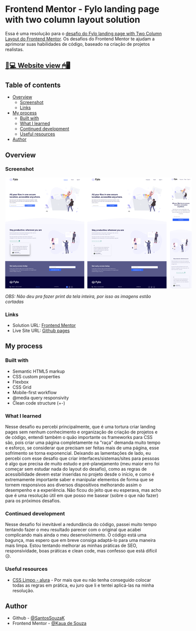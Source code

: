 # Frontend Mentor - Fylo landing page with two column layout solution

Essa é uma resolução para o [desafio do Fylo landing page with Two Column Layout do Frontend Mentor](https://www.frontendmentor.io/challenges/fylo-landing-page-with-two-column-layout-5ca5ef041e82137ec91a50f5). Os desafios do Frontend Mentor te ajudam a aprimorar suas habilidades de código, baseado na criação de projetos realistas.

## [📃💻 Website view 🖱🖥](https://souzasantosk.github.io/Frontend-Mentor/Fylo%20Landing%20Page%20Two%20Columns%20Layout/)

## Table of contents

- [Overview](#overview)
  - [Screenshot](#screenshot)
  - [Links](#links)
- [My process](#my-process)
  - [Built with](#built-with)
  - [What I learned](#what-i-learned)
  - [Continued development](#continued-development)
  - [Useful resources](#useful-resources)
- [Author](#author)

## Overview

### Screenshot

<img src="./screenshots/results-grid.png" style="max-width: 600px">

_OBS: Não deu pra fazer print da tela inteira, por isso as imagens estão cortadas_

### Links

- Solution URL: [Frontend Mentor](https://www.frontendmentor.io/solutions/fylo-landing-page-two-columns-html-and-css-TSH2mqDh3S)
- Live Site URL: [Github pages](https://souzasantosk.github.io/Frontend-Mentor/Fylo%20Landing%20Page%20Two%20Columns%20Layout/)

## My process

### Built with

- Semantic HTML5 markup
- CSS custom properties
- Flexbox
- CSS Grid
- Mobile-first workflow
- @media query responsivity
- Clean code structure (+-)

### What I learned

Nesse desafio eu percebi principalmente, que é uma tortura criar landing pages sem nenhum conhecimento e organização de criação de projetos e de código, entendi também o quão importante os frameworks para CSS são, pois criar uma página completamente na "raça" demanda muito tempo e esforço, se considerar que precisam ser feitas mais de uma página, esse sofrimento se torna exponencial. Deixando as lamentações de lado, eu percebi com esse desafio que criar interfaces/sistemas/sites para pessoas é algo que precisa de muito estudo e pré-planejamento (meu maior erro foi começar sem estudar nada do layout do desafio), como as regras de acessibilidade devem estar inseridas no projeto desde o início, e como é extremamente importante saber e manipular elementos de forma que se tornem responsivos aos diversos dispositivos melhorando assim o desempenho e a experiência. Não ficou do jeito que eu esperava, mas acho que é uma resolução útil em que posso me basear (sobre o que não fazer) para os próximos desafios.

### Continued development

Nesse desafio foi inevitável a redundância do código, passei muito tempo tentando fazer o meu resultado parecer com o original que acabei complicando mais ainda o meu desenvolvimento. O código está uma bagunça, mas espero que em breve consiga adaptá-lo para uma maneira mais limpa. Estou tentando melhorar as minhas práticas de SEO, responsividade, boas práticas e clean code, mas confesso que está difícil😥.

### Useful resources

- [CSS Limpo - alura](https://www.alura.com.br/artigos/seu-codigo-css-pode-ser-mais-limpo-flexivel-e-reaproveitavel) - Por mais que eu não tenha conseguido colocar todas as regras em prática, eu juro que li e tentei aplicá-las na minha resolução.

## Author

- Github - [@SantosSouzaK](https://github.com/SouzaSantosK)
- Frontend Mentor - [@Kaua de Souza](https://www.frontendmentor.io/profile/SouzaSantosK)
